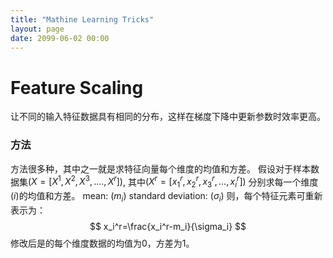 ```yaml
---
title: "Mathine Learning Tricks"
layout: page
date: 2099-06-02 00:00
---
```


# Feature Scaling
让不同的输入特征数据具有相同的分布，这样在梯度下降中更新参数时效率更高。
### 方法
方法很多种，其中之一就是求特征向量每个维度的均值和方差。
假设对于样本数据集$(X=[X^1, X^2, X^3, ....,X^r])$, 其中$(X^r=[x_1^r, x_2^r, x_3^r, ..., x_i^r])$
分别求每一个维度$(i)$的均值和方差。
mean: $(m_i)$
standard deviation: $(\sigma_i)$
则，每个特征元素可重新表示为：
$$
x_i^r=\frac{x_i^r-m_i}{\sigma_i}
$$
修改后是的每个维度数据的均值为0，方差为1。



